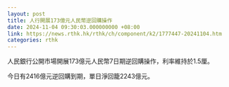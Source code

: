 ```yaml
---
layout: post
title: 人行開展173億元人民幣逆回購操作
date: 2024-11-04 09:30:03.000000000 +08:00
link: https://news.rthk.hk/rthk/ch/component/k2/1777447-20241104.htm
categories: rthk
---
```


人民銀行公開市場開展173億元人民幣7日期逆回購操作，利率維持於1.5厘。

今日有2416億元逆回購到期，單日淨回籠2243億元。
